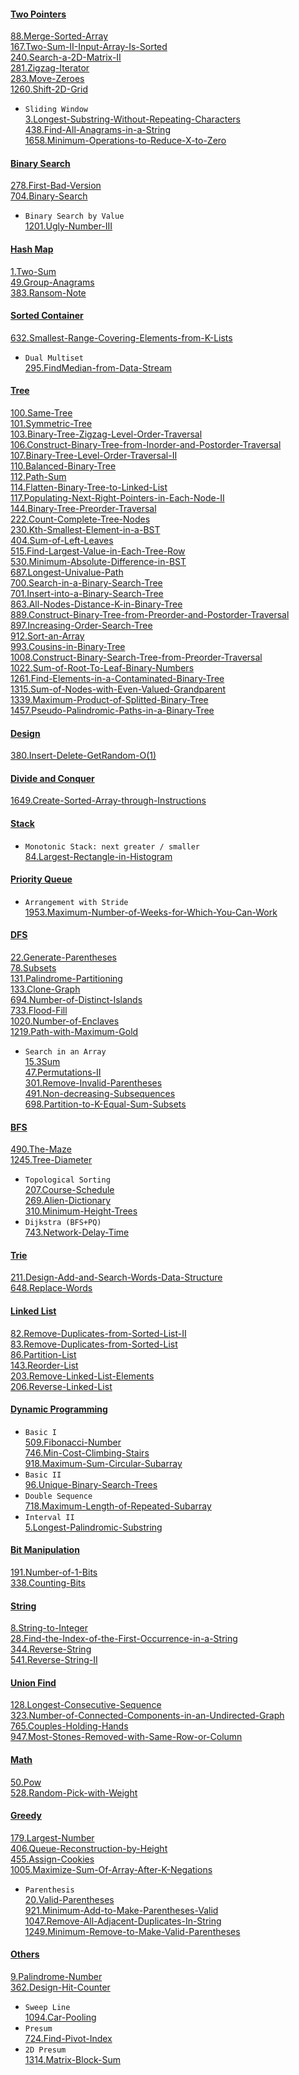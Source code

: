 #### [Two Pointers](https://github.com/Arvln/LeetCode/tree/main/Two_Pointers)
[88.Merge-Sorted-Array](https://github.com/Arvln/LeetCode/tree/main/Two_Pointers/88.Merge-Sorted-Array)   
[167.Two-Sum-II-Input-Array-Is-Sorted](https://github.com/Arvln/LeetCode/tree/main/Two_Pointers/167.Two-Sum-II-Input-Array-Is-Sorted)   
[240.Search-a-2D-Matrix-II](https://github.com/Arvln/LeetCode/tree/main/Two_Pointers/240.Search-a-2D-Matrix-II)   
[281.Zigzag-Iterator](https://github.com/Arvln/LeetCode/tree/main/Two_Pointers/281.Zigzag-Iterator)   
[283.Move-Zeroes](https://github.com/Arvln/LeetCode/tree/main/Two_Pointers/283.Move-Zeroes)   
[1260.Shift-2D-Grid](https://github.com/Arvln/LeetCode/tree/main/Two_Pointers/1260.Shift-2D-Grid)   
* ``Sliding Window``   
[3.Longest-Substring-Without-Repeating-Characters](https://github.com/Arvln/LeetCode/tree/main/Two_Pointers/Sliding_Window/3.Longest-Substring-Without-Repeating-Characters)   
[438.Find-All-Anagrams-in-a-String](https://github.com/Arvln/LeetCode/tree/main/Two_Pointers/Sliding_Window/438.Find-All-Anagrams-in-a-String)   
[1658.Minimum-Operations-to-Reduce-X-to-Zero](https://github.com/Arvln/LeetCode/tree/main/Two_Pointers/Sliding_Window/1658.Minimum-Operations-to-Reduce-X-to-Zero)   

#### [Binary Search](https://github.com/Arvln/LeetCode/tree/main/Binary_Search)
[278.First-Bad-Version](https://github.com/Arvln/LeetCode/tree/main/Binary_Search/278.First-Bad-Version)   
[704.Binary-Search](https://github.com/Arvln/LeetCode/tree/main/Binary_Search/704.Binary-Search)   
* ``Binary Search by Value``   
[1201.Ugly-Number-III](https://github.com/Arvln/LeetCode/tree/main/Binary_Search/1201.Ugly-Number-III)   

#### [Hash Map](https://github.com/Arvln/LeetCode/tree/main/Hash)
[1.Two-Sum](https://github.com/Arvln/LeetCode/tree/main/Hash/1.Two-Sum)   
[49.Group-Anagrams](https://github.com/Arvln/LeetCode/tree/main/Hash/49.Group-Anagrams)   
[383.Ransom-Note](https://github.com/Arvln/LeetCode/tree/main/Hash/383.Ransom-Note)   

#### [Sorted Container](https://github.com/Arvln/LeetCode/tree/main/Sorted_Container)
[632.Smallest-Range-Covering-Elements-from-K-Lists](https://github.com/Arvln/LeetCode/tree/main/Sorted_Container/632.Smallest-Range-Covering-Elements-from-K-Lists)   
* ``Dual Multiset``   
[295.FindMedian-from-Data-Stream](https://github.com/Arvln/LeetCode/tree/main/Sorted_Container/295.FindMedian-from-Data-Stream)   

#### [Tree](https://github.com/Arvln/LeetCode/tree/main/Tree)
[100.Same-Tree](https://github.com/Arvln/LeetCode/tree/main/Tree/100.Same-Tree)   
[101.Symmetric-Tree](https://github.com/Arvln/LeetCode/tree/main/Tree/101.Symmetric-Tree)   
[103.Binary-Tree-Zigzag-Level-Order-Traversal](https://github.com/Arvln/LeetCode/tree/main/Tree/103.Binary-Tree-Zigzag-Level-Order-Traversal)   
[106.Construct-Binary-Tree-from-Inorder-and-Postorder-Traversal](https://github.com/Arvln/LeetCode/tree/main/Tree/106.Construct-Binary-Tree-from-Inorder-and-Postorder-Traversal)   
[107.Binary-Tree-Level-Order-Traversal-II](https://github.com/Arvln/LeetCode/tree/main/Tree/107.Binary-Tree-Level-Order-Traversal-II)   
[110.Balanced-Binary-Tree](https://github.com/Arvln/LeetCode/tree/main/Tree/110.Balanced-Binary-Tree)   
[112.Path-Sum](https://github.com/Arvln/LeetCode/tree/main/Tree/112.Path-Sum)   
[114.Flatten-Binary-Tree-to-Linked-List](https://github.com/Arvln/LeetCode/tree/main/Tree/114.Flatten-Binary-Tree-to-Linked-List)   
[117.Populating-Next-Right-Pointers-in-Each-Node-II](https://github.com/Arvln/LeetCode/tree/main/Tree/117.Populating-Next-Right-Pointers-in-Each-Node-II)   
[144.Binary-Tree-Preorder-Traversal](https://github.com/Arvln/LeetCode/tree/main/Tree/144.Binary-Tree-Preorder-Traversal)   
[222.Count-Complete-Tree-Nodes](https://github.com/Arvln/LeetCode/tree/main/Tree/222.Count-Complete-Tree-Nodes)   
[230.Kth-Smallest-Element-in-a-BST](https://github.com/Arvln/LeetCode/tree/main/Tree/230.Kth-Smallest-Element-in-a-BST)   
[404.Sum-of-Left-Leaves](https://github.com/Arvln/LeetCode/tree/main/Tree/404.Sum-of-Left-Leaves)   
[515.Find-Largest-Value-in-Each-Tree-Row](https://github.com/Arvln/LeetCode/tree/main/Tree/515.Find-Largest-Value-in-Each-Tree-Row)   
[530.Minimum-Absolute-Difference-in-BST](https://github.com/Arvln/LeetCode/tree/main/Tree/530.Minimum-Absolute-Difference-in-BST)   
[687.Longest-Univalue-Path](https://github.com/Arvln/LeetCode/tree/main/Tree/687.Longest-Univalue-Path)   
[700.Search-in-a-Binary-Search-Tree](https://github.com/Arvln/LeetCode/tree/main/Tree/700.Search-in-a-Binary-Search-Tree)   
[701.Insert-into-a-Binary-Search-Tree](https://github.com/Arvln/LeetCode/tree/main/Tree/701.Insert-into-a-Binary-Search-Tree)   
[863.All-Nodes-Distance-K-in-Binary-Tree](https://github.com/Arvln/LeetCode/tree/main/Tree/863.All-Nodes-Distance-K-in-Binary-Tree)   
[889.Construct-Binary-Tree-from-Preorder-and-Postorder-Traversal](https://github.com/Arvln/LeetCode/tree/main/Tree/889.Construct-Binary-Tree-from-Preorder-and-Postorder-Traversal)   
[897.Increasing-Order-Search-Tree](https://github.com/Arvln/LeetCode/tree/main/Tree/897.Increasing-Order-Search-Tree)   
[912.Sort-an-Array](https://github.com/Arvln/LeetCode/tree/main/Tree/912.Sort-an-Array)   
[993.Cousins-in-Binary-Tree](https://github.com/Arvln/LeetCode/tree/main/Tree/993.Cousins-in-Binary-Tree)   
[1008.Construct-Binary-Search-Tree-from-Preorder-Traversal](https://github.com/Arvln/LeetCode/tree/main/Tree/1008.Construct-Binary-Search-Tree-from-Preorder-Traversal)   
[1022.Sum-of-Root-To-Leaf-Binary-Numbers](https://github.com/Arvln/LeetCode/tree/main/Tree/1022.Sum-of-Root-To-Leaf-Binary-Numbers)   
[1261.Find-Elements-in-a-Contaminated-Binary-Tree](https://github.com/Arvln/LeetCode/tree/main/Tree/1261.Find-Elements-in-a-Contaminated-Binary-Tree)   
[1315.Sum-of-Nodes-with-Even-Valued-Grandparent](https://github.com/Arvln/LeetCode/tree/main/Tree/1315.Sum-of-Nodes-with-Even-Valued-Grandparent)   
[1339.Maximum-Product-of-Splitted-Binary-Tree](https://github.com/Arvln/LeetCode/tree/main/Tree/1339.Maximum-Product-of-Splitted-Binary-Tree)   
[1457.Pseudo-Palindromic-Paths-in-a-Binary-Tree](https://github.com/Arvln/LeetCode/tree/main/Tree/1457.Pseudo-Palindromic-Paths-in-a-Binary-Tree)   

#### [Design](https://github.com/Arvln/LeetCode/tree/main/Design)
[380.Insert-Delete-GetRandom-O(1)](https://github.com/Arvln/LeetCode/tree/main/Design/380.Insert-Delete-GetRandom-O(1))   

#### [Divide and Conquer](https://github.com/Arvln/LeetCode/tree/main/Divide_and_Conquer)
[1649.Create-Sorted-Array-through-Instructions](https://github.com/Arvln/LeetCode/tree/main/Divide_and_Conquer/1649.Create-Sorted-Array-through-Instructions)   

#### [Stack](https://github.com/Arvln/LeetCode/tree/main/Stack)
* ``Monotonic Stack: next greater / smaller``   
[84.Largest-Rectangle-in-Histogram](https://github.com/Arvln/LeetCode/tree/main/Stack/84.Largest-Rectangle-in-Histogram)   

#### [Priority Queue](https://github.com/Arvln/LeetCode/tree/main/Priority_Queue)
* ``Arrangement with Stride``   
[1953.Maximum-Number-of-Weeks-for-Which-You-Can-Work](https://github.com/Arvln/LeetCode/tree/main/Priority_Queue/1953.Maximum-Number-of-Weeks-for-Which-You-Can-Work)   

#### [DFS](https://github.com/Arvln/LeetCode/tree/main/DFS)
[22.Generate-Parentheses](https://github.com/Arvln/LeetCode/tree/main/DFS/22.Generate-Parentheses)   
[78.Subsets](https://github.com/Arvln/LeetCode/tree/main/DFS/78.Subsets)   
[131.Palindrome-Partitioning](https://github.com/Arvln/LeetCode/tree/main/DFS/131.Palindrome-Partitioning)   
[133.Clone-Graph](https://github.com/Arvln/LeetCode/tree/main/DFS/133.Clone-Graph)   
[694.Number-of-Distinct-Islands](https://github.com/Arvln/LeetCode/tree/main/DFS/694.Number-of-Distinct-Islands)   
[733.Flood-Fill](https://github.com/Arvln/LeetCode/tree/main/DFS/733.Flood-Fill)   
[1020.Number-of-Enclaves](https://github.com/Arvln/LeetCode/tree/main/DFS/1020.Number-of-Enclaves)   
[1219.Path-with-Maximum-Gold](https://github.com/Arvln/LeetCode/tree/main/DFS/1219.Path-with-Maximum-Gold)   
* ``Search in an Array``   
[15.3Sum](https://github.com/Arvln/LeetCode/tree/main/DFS/15.3Sum)   
[47.Permutations-II](https://github.com/Arvln/LeetCode/tree/main/DFS/47.Permutations-II)   
[301.Remove-Invalid-Parentheses](https://github.com/Arvln/LeetCode/tree/main/DFS/301.Remove-Invalid-Parentheses)   
[491.Non-decreasing-Subsequences](https://github.com/Arvln/LeetCode/tree/main/DFS/491.Non-decreasing-Subsequences)   
[698.Partition-to-K-Equal-Sum-Subsets](https://github.com/Arvln/LeetCode/tree/main/DFS/698.Partition-to-K-Equal-Sum-Subsets)   

#### [BFS](https://github.com/Arvln/LeetCode/tree/main/BFS)
[490.The-Maze](https://github.com/Arvln/LeetCode/tree/main/BFS/490.The-Maze)   
[1245.Tree-Diameter](https://github.com/Arvln/LeetCode/tree/main/BFS/1245.Tree-Diameter)   
* ``Topological Sorting``   
[207.Course-Schedule](https://github.com/Arvln/LeetCode/tree/main/BFS/207.Course-Schedule)   
[269.Alien-Dictionary](https://github.com/Arvln/LeetCode/tree/main/BFS/269.Alien-Dictionary)   
[310.Minimum-Height-Trees](https://github.com/Arvln/LeetCode/tree/main/BFS/310.Minimum-Height-Trees)   
* ``Dijkstra (BFS+PQ)``   
[743.Network-Delay-Time](https://github.com/Arvln/LeetCode/tree/main/BFS/743.Network-Delay-Time)   

#### [Trie](https://github.com/Arvln/LeetCode/tree/main/Trie)
[211.Design-Add-and-Search-Words-Data-Structure](https://github.com/Arvln/LeetCode/tree/main/Trie/211.Design-Add-and-Search-Words-Data-Structure)   
[648.Replace-Words](https://github.com/Arvln/LeetCode/tree/main/Trie/648.Replace-Words)   

#### [Linked List](https://github.com/Arvln/LeetCode/tree/main/Linked_List)
[82.Remove-Duplicates-from-Sorted-List-II](https://github.com/Arvln/LeetCode/tree/main/Linked_List/82.Remove-Duplicates-from-Sorted-List-II)   
[83.Remove-Duplicates-from-Sorted-List](https://github.com/Arvln/LeetCode/tree/main/Linked_List/83.Remove-Duplicates-from-Sorted-List)   
[86.Partition-List](https://github.com/Arvln/LeetCode/tree/main/Linked_List/86.Partition-List)   
[143.Reorder-List](https://github.com/Arvln/LeetCode/tree/main/Linked_List/143.Reorder-List)   
[203.Remove-Linked-List-Elements](https://github.com/Arvln/LeetCode/tree/main/Linked_List/203.Remove-Linked-List-Elements)   
[206.Reverse-Linked-List](https://github.com/Arvln/LeetCode/tree/main/Linked_List/206.Reverse-Linked-List)   

#### [Dynamic Programming](https://github.com/Arvln/LeetCode/tree/main/Dynamic_Programming)
* ``Basic I``   
[509.Fibonacci-Number](https://github.com/Arvln/LeetCode/tree/main/Dynamic_Programming/Basic-I/509.Fibonacci-Number)   
[746.Min-Cost-Climbing-Stairs](https://github.com/Arvln/LeetCode/tree/main/Dynamic_Programming/Basic-I/746.Min-Cost-Climbing-Stairs)   
[918.Maximum-Sum-Circular-Subarray](https://github.com/Arvln/LeetCode/tree/main/Dynamic_Programming/Basic-I/918.Maximum-Sum-Circular-Subarray)   
* ``Basic II``   
[96.Unique-Binary-Search-Trees](https://github.com/Arvln/LeetCode/tree/main/Dynamic_Programming/Basic-I/96.Unique-Binary-Search-Trees)   
* ``Double Sequence``   
[718.Maximum-Length-of-Repeated-Subarray](https://github.com/Arvln/LeetCode/tree/main/Dynamic_Programming/Double_Sequence/718.Maximum-Length-of-Repeated-Subarray)   
* ``Interval II``   
[5.Longest-Palindromic-Substring](https://github.com/Arvln/LeetCode/tree/main/Dynamic_Programming/Interval-II/5.Longest-Palindromic-Substring)   

#### [Bit Manipulation](https://github.com/Arvln/LeetCode/tree/main/Bit_Manipulation)   
[191.Number-of-1-Bits](https://github.com/Arvln/LeetCode/tree/main/Bit_Manipulation/191.Number-of-1-Bits)   
[338.Counting-Bits](https://github.com/Arvln/LeetCode/tree/main/Bit_Manipulation/338.Counting-Bits)   

#### [String](https://github.com/Arvln/LeetCode/tree/main/String)
[8.String-to-Integer](https://github.com/Arvln/LeetCode/tree/main/String/8.String-to-Integer)   
[28.Find-the-Index-of-the-First-Occurrence-in-a-String](https://github.com/Arvln/LeetCode/tree/main/String/28.Find-the-Index-of-the-First-Occurrence-in-a-String)   
[344.Reverse-String](https://github.com/Arvln/LeetCode/tree/main/String/344.Reverse-String)   
[541.Reverse-String-II](https://github.com/Arvln/LeetCode/tree/main/String/541.Reverse-String-II)   

#### [Union Find](https://github.com/Arvln/LeetCode/tree/main/Union_Find)
[128.Longest-Consecutive-Sequence](https://github.com/Arvln/LeetCode/tree/main/Union_Find/128.Longest-Consecutive-Sequence)   
[323.Number-of-Connected-Components-in-an-Undirected-Graph](https://github.com/Arvln/LeetCode/tree/main/Union_Find/323.Number-of-Connected-Components-in-an-Undirected-Graph)   
[765.Couples-Holding-Hands](https://github.com/Arvln/LeetCode/tree/main/Union_Find/765.Couples-Holding-Hands)   
[947.Most-Stones-Removed-with-Same-Row-or-Column](https://github.com/Arvln/LeetCode/tree/main/Union_Find/947.Most-Stones-Removed-with-Same-Row-or-Column)   

#### [Math](https://github.com/Arvln/LeetCode/tree/main/Math)
[50.Pow](https://github.com/Arvln/LeetCode/tree/main/Math/50.Pow)   
[528.Random-Pick-with-Weight](https://github.com/Arvln/LeetCode/tree/main/Math/528.Random-Pick-with-Weight)   

#### [Greedy](https://github.com/Arvln/LeetCode/tree/main/Greedy)
[179.Largest-Number](https://github.com/Arvln/LeetCode/tree/main/Greedy/179.Largest-Number)   
[406.Queue-Reconstruction-by-Height](https://github.com/Arvln/LeetCode/tree/main/Greedy/406.Queue-Reconstruction-by-Height)   
[455.Assign-Cookies](https://github.com/Arvln/LeetCode/tree/main/Greedy/455.Assign-Cookies)   
[1005.Maximize-Sum-Of-Array-After-K-Negations](https://github.com/Arvln/LeetCode/tree/main/Greedy/1005.Maximize-Sum-Of-Array-After-K-Negations)   
* ``Parenthesis``   
[20.Valid-Parentheses](https://github.com/Arvln/LeetCode/tree/main/Greedy/20.Valid-Parentheses)   
[921.Minimum-Add-to-Make-Parentheses-Valid](https://github.com/Arvln/LeetCode/tree/main/Greedy/921.Minimum-Add-to-Make-Parentheses-Valid)   
[1047.Remove-All-Adjacent-Duplicates-In-String](https://github.com/Arvln/LeetCode/tree/main/Greedy/1047.Remove-All-Adjacent-Duplicates-In-String)   
[1249.Minimum-Remove-to-Make-Valid-Parentheses](https://github.com/Arvln/LeetCode/tree/main/Greedy/1249.Minimum-Remove-to-Make-Valid-Parentheses)   

#### [Others](https://github.com/Arvln/LeetCode/tree/main/Others)
[9.Palindrome-Number](https://github.com/Arvln/LeetCode/tree/main/Others/9.Palindrome-Number)   
[362.Design-Hit-Counter](https://github.com/Arvln/LeetCode/tree/main/Others/362.Design-Hit-Counter)   
* ``Sweep Line``   
[1094.Car-Pooling](https://github.com/Arvln/LeetCode/tree/main/Others/1094.Car-Pooling)   
* ``Presum``   
[724.Find-Pivot-Index](https://github.com/Arvln/LeetCode/tree/main/Others/724.Find-Pivot-Index)   
* ``2D Presum``   
[1314.Matrix-Block-Sum](https://github.com/Arvln/LeetCode/tree/main/Others/1314.Matrix-Block-Sum)   
